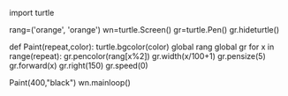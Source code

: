 import turtle

rang=('orange', 'orange')
wn=turtle.Screen()
gr=turtle.Pen()
gr.hideturtle()


def Paint(repeat,color):
    turtle.bgcolor(color)
    global rang
    global gr
    for x in range(repeat):
        gr.pencolor(rang[x%2])
        gr.width(x/100+1)
        gr.pensize(5)
        gr.forward(x)
        gr.right(150)
        gr.speed(0)


Paint(400,"black")
wn.mainloop()
